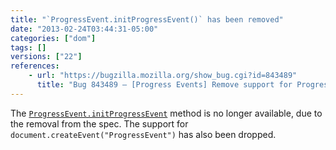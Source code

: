 ```yaml
---
title: "`ProgressEvent.initProgressEvent()` has been removed"
date: "2013-02-24T03:44:31-05:00"
categories: ["dom"]
tags: []
versions: ["22"]
references:
    - url: "https://bugzilla.mozilla.org/show_bug.cgi?id=843489"
      title: "Bug 843489 – [Progress Events] Remove support for ProgressEvent.initProgressEvent() and Document.createEvent(\"ProgressEvent\")"
---
```

The [`ProgressEvent.initProgressEvent`](https://developer.mozilla.org/docs/Web/API/ProgressEvent.initProgressEvent) method is no longer available, due to the removal from the spec. The support for `document.createEvent("ProgressEvent")` has also been dropped.
